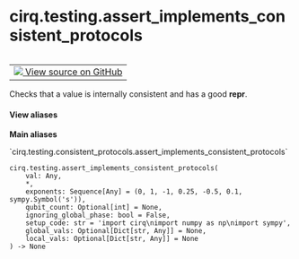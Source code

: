 <div itemscope itemtype="http://developers.google.com/ReferenceObject">
<meta itemprop="name" content="cirq.testing.assert_implements_consistent_protocols" />
<meta itemprop="path" content="Stable" />
</div>

# cirq.testing.assert_implements_consistent_protocols

<!-- Insert buttons and diff -->

<table class="tfo-notebook-buttons tfo-api" align="left">

<td>
  <a target="_blank" href="https://github.com/quantumlib/cirq/tree/master/cirq/testing/consistent_protocols.py">
    <img src="https://www.tensorflow.org/images/GitHub-Mark-32px.png" />
    View source on GitHub
  </a>
</td>
</table>



Checks that a value is internally consistent and has a good __repr__.

<section class="expandable">
  <h4 class="showalways">View aliases</h4>
  <p>
<b>Main aliases</b>
<p>`cirq.testing.consistent_protocols.assert_implements_consistent_protocols`</p>
</p>
</section>

<pre class="devsite-click-to-copy prettyprint lang-py tfo-signature-link">
<code>cirq.testing.assert_implements_consistent_protocols(
    val: Any,
    *,
    exponents: Sequence[Any] = (0, 1, -1, 0.25, -0.5, 0.1, sympy.Symbol('s')),
    qubit_count: Optional[int] = None,
    ignoring_global_phase: bool = False,
    setup_code: str = 'import cirq\nimport numpy as np\nimport sympy',
    global_vals: Optional[Dict[str, Any]] = None,
    local_vals: Optional[Dict[str, Any]] = None
) -> None
</code></pre>



<!-- Placeholder for "Used in" -->
